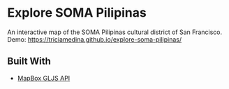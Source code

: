 # Explore SOMA Pilipinas
An interactive map of the SOMA Pilipinas cultural district of San Francisco. 
Demo: https://triciamedina.github.io/explore-soma-pilipinas/

## Built With
- [MapBox GLJS API](https://docs.mapbox.com/mapbox-gl-js/api/)
